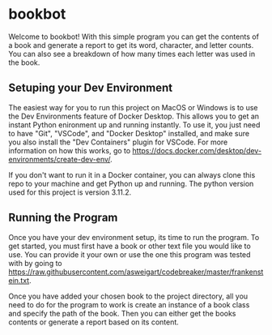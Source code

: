 # bookbot
Welcome to bookbot! With this simple program you can get the contents of a book and generate a report to get its word, character, and letter counts. You can also see a breakdown of how many times each letter was used in the book. 

## Setuping your Dev Environment
The easiest way for you to run this project on MacOS or Windows is to use the Dev Environments feature of Docker Desktop. This allows you to get an instant Python enironment up and running instantly. To use it, you just need to have "Git", "VSCode", and "Docker Desktop" installed, and make sure you also install the "Dev Containers" plugin for VSCode. For more information on how this works, go to https://docs.docker.com/desktop/dev-environments/create-dev-env/. 

If you don't want to run it in a Docker container, you can always clone this repo to your machine and get Python up and running. The python version used for this project is version 3.11.2.

## Running the Program
Once you have your dev environment setup, its time to run the program. To get started, you must first have a book or other text file you would like to use. You can provide it your own or use the one this program was tested with by going to https://raw.githubusercontent.com/asweigart/codebreaker/master/frankenstein.txt.

Once you have added your chosen book to the project directory, all you need to do for the program to work is create an instance of a book class and specify the path of the book. Then you can either get the books contents or generate a report based on its content.

